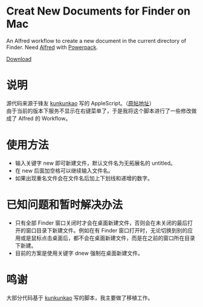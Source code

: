 # Creat New Documents for Finder on Mac
An Alfred workflow to create a new document in the current directory of Finder.  Need [Alfred](https://www.alfredapp.com) with [Powerpack](https://www.alfredapp.com/powerpack/).  

[Download](https://github.com/hguandl/Alfred-New-Document/releases/latest)

# 说明
源代码来源于锋友 [kunkunkao](http://bbs.feng.com/home.php?mod=space&uid=329358) 写的 AppleScript。（[原帖地址](http://bbs.feng.com/read-htm-tid-315552.html)）  
由于当前的版本下服务不显示在右键菜单了，于是我将这个脚本进行了一些修改做成了 Alfred 的 Workflow。

# 使用方法
* 输入关键字 new 即可新建文件，默认文件名为无拓展名的 untitled。
* 在 new 后面加空格可以继续输入文件名。
* 如果出现重名文件会在文件名后加上下划线和递增的数字。

# 已知问题和暂时解决办法
* 只有全部 Finder 窗口关闭时才会在桌面新建文件，否则会在未关闭的最后打开的窗口目录下新建文件。例如在有 Finder 窗口打开时，无论切换到别的应用或是鼠标点击桌面后，都不会在桌面新建文件，而是在之前的窗口所在目录下新建。
* 目前的方案是使用关键字 dnew 强制在桌面新建文件。

# 鸣谢
大部分代码基于 [kunkunkao](http://bbs.feng.com/home.php?mod=space&uid=329358) 写的脚本，我主要做了移植工作。
